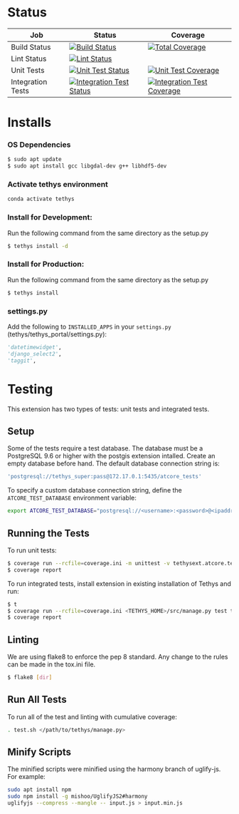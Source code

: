 # Status

| Job                       | Status                                                                                                                                                                                             | Coverage           |
| ------------------------- | -------------------------------------------------------------------------------------------------------------------------------------------------------------------------------------------------- | ------------------ |
| Build Status              | [![Build Status](https://git.aquaveo.com/tethys/tethysext-atcore/badges/master/pipeline.svg?job=build)](https://git.aquaveo.com/tethys/tethysext-atcore/commits/master)                            | [![Total Coverage](https://git.aquaveo.com/tethys/tethysext-atcore/badges/master/coverage.svg?job=coverage)](https://git.aquaveo.com/tethys/tethysext-atcore/commits/master) |
| Lint Status               | [![Lint Status](https://git.aquaveo.com/tethys/tethysext-atcore/badges/master/pipeline.svg?job=lint)](https://git.aquaveo.com/tethys/tethysext-atcore/commits/master)                              |                    |
| Unit Tests                | [![Unit Test Status](https://git.aquaveo.com/tethys/tethysext-atcore/badges/master/pipeline.svg?job=unit_tests)](https://git.aquaveo.com/tethys/tethysext-atcore/commits/master)                   | [![Unit Test Coverage](https://git.aquaveo.com/tethys/tethysext-atcore/badges/master/coverage.svg?job=unit_tests)](https://git.aquaveo.com/tethys/tethysext-atcore/commits/master) |
| Integration Tests         | [![Integration Test Status](https://git.aquaveo.com/tethys/tethysext-atcore/badges/master/pipeline.svg?job=integration_tests)](https://git.aquaveo.com/tethys/tethysext-atcore/commits/master)     | [![Integration Test Coverage](https://git.aquaveo.com/tethys/tethysext-atcore/badges/master/coverage.svg?job=integration_tests)](https://git.aquaveo.com/tethys/tethysext-atcore/commits/master) |

# Installs

### OS Dependencies

```bash
$ sudo apt update
$ sudo apt install gcc libgdal-dev g++ libhdf5-dev
```
### Activate tethys environment

```bash
conda activate tethys
```
### Install for Development:

Run the following command from the same directory as the setup.py

```bash
$ tethys install -d
```

### Install for Production:

Run the following command from the same directory as the setup.py

```bash
$ tethys install
```

### settings.py

Add the following to `INSTALLED_APPS` in your `settings.py` (tethys/tethys_portal/settings.py):

```python
'datetimewidget',
'django_select2',
'taggit',
```

# Testing

This extension has two types of tests: unit tests and integrated tests.

## Setup

Some of the tests require a test database. The database must be a PostgreSQL 9.6 or higher with the postgis extension intalled. Create an empty database before hand. The default database connection string is:

```bash
'postgresql://tethys_super:pass@172.17.0.1:5435/atcore_tests'
```

To specify a custom database connection string, define the `ATCORE_TEST_DATABASE` environment variable:

```bash
export ATCORE_TEST_DATABASE="postgresql://<username>:<password>@<ipaddress>:<port>/<dbname>"
```

## Running the Tests

To run unit tests:

```bash
$ coverage run --rcfile=coverage.ini -m unittest -v tethysext.atcore.tests.unit_tests
$ coverage report
```

To run integrated tests, install extension in existing installation of Tethys and run:

```bash
$ t
$ coverage run --rcfile=coverage.ini <TETHYS_HOME>/src/manage.py test tethysext.atcore.tests.integrated_tests
$ coverage report
```

## Linting

We are using flake8 to enforce the pep 8 standard. Any change to the rules can be made in the tox.ini file.

```bash
$ flake8 [dir]
```

## Run All Tests

To run all of the test and linting with cumulative coverage:

```bash
. test.sh </path/to/tethys/manage.py>
```

## Minify Scripts

The minified scripts were minified using the harmony branch of uglify-js. For example:

```bash
sudo apt install npm
sudo npm install -g mishoo/UglifyJS2#harmony
uglifyjs --compress --mangle -- input.js > input.min.js
```